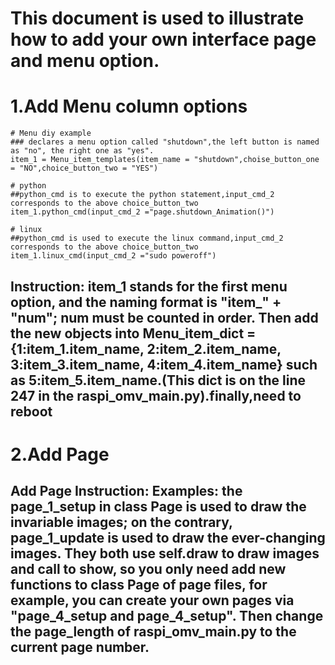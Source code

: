 # This document is used to illustrate how to add your own interface page and menu option.
# 1.Add Menu column options 
```
# Menu diy example
### declares a menu option called "shutdown",the left button is named as "no", the right one as "yes".
item_1 = Menu_item_templates(item_name = "shutdown",choise_button_one = "NO",choice_button_two = "YES") 

# python
##python_cmd is to execute the python statement,input_cmd_2 corresponds to the above choice_button_two
item_1.python_cmd(input_cmd_2 ="page.shutdown_Animation()") 

# linux
##python_cmd is used to execute the linux command,input_cmd_2 corresponds to the above choice_button_two
item_1.linux_cmd(input_cmd_2 ="sudo poweroff") 
```
## Instruction: item_1 stands for the first menu option, and the naming format is "item_" + "num"; num must be counted in order. Then add the new objects into Menu_item_dict = {1:item_1.item_name, 2:item_2.item_name, 3:item_3.item_name, 4:item_4.item_name} such as 5:item_5.item_name.(This dict is on the line 247 in the raspi_omv_main.py).finally,need to reboot

# 2.Add Page
## Add Page Instruction: Examples: the page_1_setup in class Page is used to draw the invariable images; on the contrary, page_1_update is used to draw the ever-changing images. They both use self.draw to draw images and __call__ to show, so you only need add new functions to class Page of page files, for example, you can create your own pages via "page_4_setup and page_4_setup". Then change the page_length of raspi_omv_main.py to the current page number. 